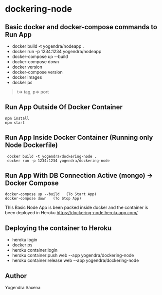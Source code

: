 # dockering-node

## Basic docker and docker-compose commands to Run App
- docker build -t yogendra/nodeapp .
- docker run -p 1234:1234 yogendra/nodeapp
- docker-compose up --build
- docker-compose down
- docker version
- docker-compose version
- docker images
- docker ps

> t=> tag, p=> port

## Run App Outside Of Docker Container
``` 
npm install
npm start 
```

## Run App Inside Docker Container (Running only Node Dockerfile)
```
 docker build -t yogendra/dockering-node .
 docker run -p 1234:1234 yogendra/dockering-node
```

## Run App With DB Connection Active (mongo) -> Docker Compose
```
docker-compose up --build   (To Start App)
docker-compose down   (To Stop App)
```
This Basic Node App is been packed inside docker and the container is been deployed in Heroku
https://dockering-node.herokuapp.com/

## Deploying the container to Heroku

- heroku login
- docker ps
- heroku container:login
- heroku container:push web --app yogendra/dockering-node
- heroku container:release web --app yogendra/dockering-node

## Author
Yogendra Saxena
